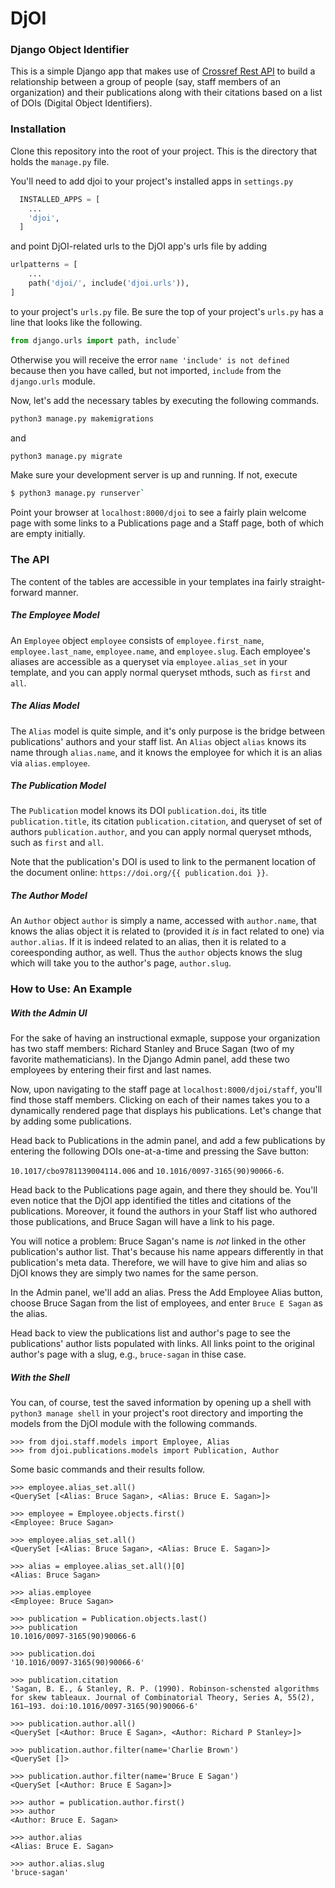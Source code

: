 # DjOI

### Django Object Identifier

This is a simple Django app that makes use of [Crossref Rest API](https://github.com/CrossRef/rest-api-doc) to build a relationship between a group of people (say, staff members of an organization) and their publications along with their citations based on a list of DOIs (Digital Object Identifiers).

### Installation

Clone this repository into the root of your project. This is the directory that holds the `manage.py` file.

You'll need to add djoi to your project's installed apps in `settings.py`

```python
  INSTALLED_APPS = [
    ...
    'djoi',
  ]
```

and point DjOI-related urls to the DjOI app's urls file by adding 

```python
urlpatterns = [
    ...
    path('djoi/', include('djoi.urls')),
]
```
to your project's `urls.py` file. Be sure the top of your project's `urls.py` has a line that looks like the following.

```python
from django.urls import path, include`
```

Otherwise you will receive the error  `name 'include' is not defined` because then you have called, but not imported, `include` from the `django.urls` module.

Now, let's add the necessary tables by executing the following commands.

```python
python3 manage.py makemigrations
```

and

```python
python3 manage.py migrate
```

Make sure your development server is up and running. If not, execute

```bash
$ python3 manage.py runserver`
```

Point your browser at `localhost:8000/djoi` to see a fairly plain welcome page with some links to a Publications page and a Staff page, both of which are empty initially.

### The API

The content of the tables are accessible in your templates ina  fairly straight-forward manner.

##### The Employee Model

An `Employee` object `employee` consists of `employee.first_name`, `employee.last_name`, `employee.name`, and `employee.slug`. Each employee's aliases are accessible as a queryset via `employee.alias_set` in your template, and you can apply normal queryset mthods, such as `first` and `all`.

##### The Alias Model

The `Alias` model is quite simple, and it's only purpose is the bridge between publications' authors and your staff list. An `Alias` object `alias` knows its name through `alias.name`, and it knows the employee for which it is an alias via `alias.employee`.

##### The Publication Model

The `Publication` model knows its DOI `publication.doi`, its title `publication.title`, its citation `publication.citation`, and queryset of set of authors `publication.author`, and you can apply normal queryset mthods, such as `first` and `all`.

Note that the publication's DOI is used to link to the permanent location of the document online: `https://doi.org/{{ publication.doi }}`.

##### The Author Model

An `Author` object `author` is simply a name, accessed with `author.name`, that knows the alias object it is related to (provided it *is* in fact related to one) via `author.alias`. If it is indeed related to an alias, then it is related to a coreesponding author, as well. Thus the `author` objects knows the slug which will take you to the author's page, `author.slug`.

### How to Use: An Example

##### With the Admin UI

For the sake of having an instructional exmaple, suppose your organization has two staff members: Richard Stanley and Bruce Sagan (two of my favorite mathematicians). In the Django Admin panel, add these two employees by entering their first and last names.

Now, upon navigating to the staff page at `localhost:8000/djoi/staff`, you'll find those staff members. Clicking on each of their names takes you to a dynamically rendered page that displays his publications. Let's change that by adding some publications.

Head back to Publications in the admin panel, and add a few publications by entering the following DOIs one-at-a-time and pressing the Save button:

`10.1017/cbo9781139004114.006` and `10.1016/0097-3165(90)90066-6`.

Head back to the Publications page again, and there they should be. You'll even notice that the DjOI app identified the titles and citations of the publications. Moreover, it found the authors in your Staff list who authored those publications, and Bruce Sagan will have a link to his page.

You will notice a problem: Bruce Sagan's name is *not* linked in the other publication's author list. That's because his name appears differently in that publication's meta data. Therefore, we will have to give him and alias so DjOI knows they are simply two names for the same person.

In the Admin panel, we'll add an alias. Press the Add Employee Alias button, choose Bruce Sagan from the list of employees, and enter `Bruce E Sagan` as the alias.

Head back to view the publications list and author's page to see the publications' author lists populated with links. All links point to the original author's page with a slug, e.g., `bruce-sagan` in thise case.

##### With the Shell

You can, of course, test the saved information by opening up a shell with `python3 manage shell` in your project's root directory and importing the models from the DjOI module with the following commands.

```pycon
>>> from djoi.staff.models import Employee, Alias
>>> from djoi.publications.models import Publication, Author
```

Some basic commands and their results follow.

```pycon
>>> employee.alias_set.all()
<QuerySet [<Alias: Bruce Sagan>, <Alias: Bruce E. Sagan>]>

>>> employee = Employee.objects.first()
<Employee: Bruce Sagan>

>>> employee.alias_set.all()
<QuerySet [<Alias: Bruce Sagan>, <Alias: Bruce E. Sagan>]>

>>> alias = employee.alias_set.all()[0]
<Alias: Bruce Sagan>

>>> alias.employee
<Employee: Bruce Sagan>

>>> publication = Publication.objects.last()
>>> publication
10.1016/0097-3165(90)90066-6

>>> publication.doi
'10.1016/0097-3165(90)90066-6'

>>> publication.citation
'Sagan, B. E., & Stanley, R. P. (1990). Robinson-schensted algorithms for skew tableaux. Journal of Combinatorial Theory, Series A, 55(2), 161–193. doi:10.1016/0097-3165(90)90066-6'

>>> publication.author.all()
<QuerySet [<Author: Bruce E Sagan>, <Author: Richard P Stanley>]>

>>> publication.author.filter(name='Charlie Brown')
<QuerySet []>

>>> publication.author.filter(name='Bruce E Sagan')
<QuerySet [<Author: Bruce E Sagan>]>

>>> author = publication.author.first()
>>> author
<Author: Bruce E. Sagan>

>>> author.alias
<Alias: Bruce E. Sagan>

>>> author.alias.slug
'bruce-sagan'

```